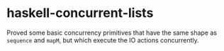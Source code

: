 # haskell-concurrent-lists

Proved some basic concurrency primitives that have the same shape as `sequence`
and `mapM`, but which execute the IO actions concurrently.


